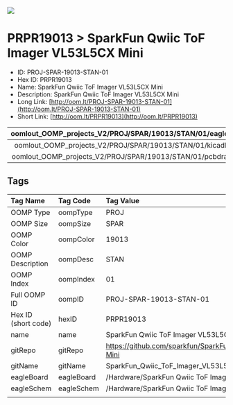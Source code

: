 


  
![][im]
# PRPR19013 > SparkFun Qwiic ToF Imager VL53L5CX Mini

- ID: PROJ-SPAR-19013-STAN-01
- Hex ID: PRPR19013
- Name: SparkFun Qwiic ToF Imager VL53L5CX Mini
- Description: SparkFun Qwiic ToF Imager VL53L5CX Mini
- Long Link: [http://oom.lt/PROJ-SPAR-19013-STAN-01](http://oom.lt/PROJ-SPAR-19013-STAN-01)
- Short Link: [http://oom.lt/PRPR19013](http://oom.lt/PRPR19013)
  

|oomlout_OOMP_projects_V2/PROJ/SPAR/19013/STAN/01/eagleImage.png|oomlout_OOMP_projects_V2/PROJ/SPAR/19013/STAN/01/eagleSchemImage.png|oomlout_OOMP_projects_V2/PROJ/SPAR/19013/STAN/01/kicadPcb3dFront.png|oomlout_OOMP_projects_V2/PROJ/SPAR/19013/STAN/01/kicadPcb3dBack.png|
| :---: | :---: | :---: | :---: |
|oomlout_OOMP_projects_V2/PROJ/SPAR/19013/STAN/01/kicadPcb3d.png|oomlout_OOMP_projects_V2/PROJ/SPAR/19013/STAN/01/bomBack.png|oomlout_OOMP_projects_V2/PROJ/SPAR/19013/STAN/01/bomFront.png|oomlout_OOMP_projects_V2/PROJ/SPAR/19013/STAN/01/pcbdraw.svg|
|oomlout_OOMP_projects_V2/PROJ/SPAR/19013/STAN/01/pcbdrawBack.svg||||

## Tags
  

|Tag Name|Tag Code|Tag Value|
| :--- | :--- | :--- |
|OOMP Type|oompType|PROJ|
|OOMP Size|oompSize|SPAR|
|OOMP Color|oompColor|19013|
|OOMP Description|oompDesc|STAN|
|OOMP Index|oompIndex|01|
|Full OOMP ID|oompID|PROJ-SPAR-19013-STAN-01|
|Hex ID (short code)|hexID|PRPR19013|
|name|name|SparkFun Qwiic ToF Imager VL53L5CX Mini|
|gitRepo|gitRepo|https://github.com/sparkfun/SparkFun_Qwiic_ToF_Imager_VL53L5CX-Mini|
|gitName|gitName|SparkFun_Qwiic_ToF_Imager_VL53L5CX-Mini|
|eagleBoard|eagleBoard|/Hardware/SparkFun Qwiic ToF Imager - VL53L5CX - Mini.brd|
|eagleSchem|eagleSchem|/Hardware/SparkFun Qwiic ToF Imager - VL53L5CX - Mini.sch|
||||



[im]: PROJ/SPAR/19013/STAN/01/kicadPcb3d_450.png

